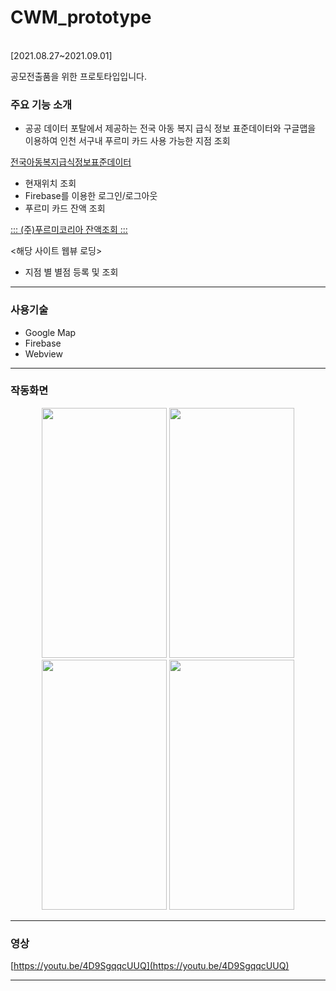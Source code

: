 # CWM_prototype

<br>
[2021.08.27~2021.09.01]

공모전출품을 위한 프로토타입입니다.

### 주요 기능 소개

- 공공 데이터 포탈에서 제공하는 전국 아동 복지 급식 정보 표준데이터와 구글맵을 이용하여 인천 서구내 푸르미 카드 사용 가능한 지점 조회

[전국아동복지급식정보표준데이터](https://www.data.go.kr/data/15034530/standard.do)

- 현재위치 조회
- Firebase를 이용한 로그인/로그아웃
- 푸르미 카드 잔액 조회

[::: (주)푸르미코리아 잔액조회 :::](https://www.purmeecard.com/public.do?request=cardSelectForm)

<해당 사이트 웹뷰 로딩>

- 지점 별 별점 등록 및 조회

---

### 사용기술

- Google Map
- Firebase
- Webview

---

### 작동화면
<div align="center">
<img src="https://user-images.githubusercontent.com/55087027/148312057-86c5b21f-aa0b-4a50-925f-3b88a9223722.png" width="200" height="400"/>
<img src="https://user-images.githubusercontent.com/55087027/148312058-cd45101d-acef-45c0-bf80-1c3ac5ae6935.png" width="200" height="400"/>
<img src="https://user-images.githubusercontent.com/55087027/148312059-234301be-eb18-40b2-987e-8be641908833.png" width="200" height="400"/>
<img src="https://user-images.githubusercontent.com/55087027/148312055-3b32b96f-74ce-4fd5-bc43-efc3577c690e.png" width="200" height="400"/>
 </div>

---

### 영상

[https://youtu.be/4D9SgqqcUUQ](https://youtu.be/4D9SgqqcUUQ)

---
